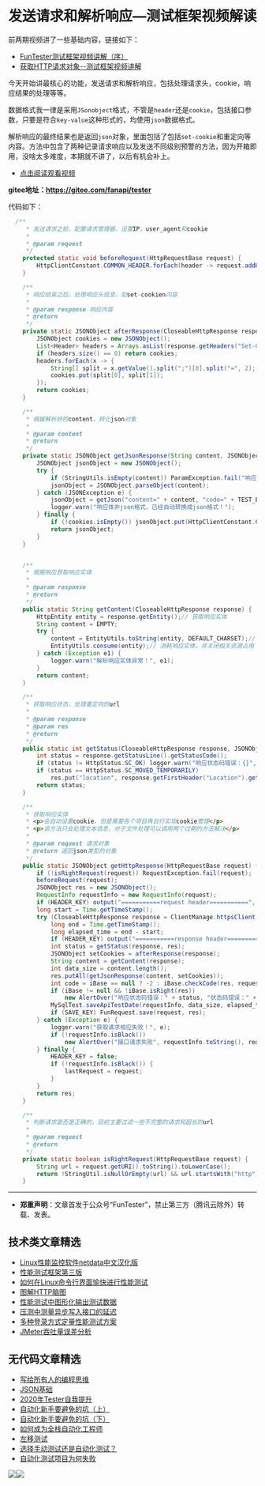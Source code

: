 # 发送请求和解析响应—测试框架视频解读

前两期视频讲了一些基础内容，链接如下：

- [FunTester测试框架视频讲解（序）](https://mp.weixin.qq.com/s/CJrHAAniDMyr5oDXYHpPcQ)
- [获取HTTP请求对象--测试框架视频讲解](https://mp.weixin.qq.com/s/hG89sGf96GcPb2hGnludsw)

今天开始讲最核心的功能，发送请求和解析响应，包括处理请求头，cookie，响应结果的处理等等。

数据格式我一律是采用`JSonobject`格式，不管是`header`还是`cookie`，包括接口参数，只要是符合`key-value`这种形式的，均使用`json`数据格式。

解析响应的最终结果也是返回`json`对象，里面包括了包括`set-cookie`和重定向等内容。方法中包含了两种记录请求响应以及发送不同级别预警的方法，因为开箱即用，没啥太多难度，本期就不讲了，以后有机会补上。

- [点击阅读观看视频](https://mp.weixin.qq.com/s/xUQ8o3YuZOChXZ2UGR1Kyw)

**gitee地址：https://gitee.com/fanapi/tester**

代码如下：

```Java
  /**
     * 发送请求之前，配置请求管理器，设置IP，user_agent和cookie
     *
     * @param request
     */
    protected static void beforeRequest(HttpRequestBase request) {
        HttpClientConstant.COMMON_HEADER.forEach(header -> request.addHeader(header));
    }

    /**
     * 响应结束之后，处理响应头信息，如set-cookien内容
     *
     * @param response 响应内容
     * @return
     */
    private static JSONObject afterResponse(CloseableHttpResponse response) {
        JSONObject cookies = new JSONObject();
        List<Header> headers = Arrays.asList(response.getHeaders("Set-Cookie"));
        if (headers.size() == 0) return cookies;
        headers.forEach(x -> {
            String[] split = x.getValue().split(";")[0].split("=", 2);
            cookies.put(split[0], split[1]);
        });
        return cookies;
    }

    /**
     * 根据解析好的content，转化json对象
     *
     * @param content
     * @return
     */
    private static JSONObject getJsonResponse(String content, JSONObject cookies) {
        JSONObject jsonObject = new JSONObject();
        try {
            if (StringUtils.isEmpty(content)) ParamException.fail("响应为空!");
            jsonObject = JSONObject.parseObject(content);
        } catch (JSONException e) {
            jsonObject = getJson("content=" + content, "code=" + TEST_ERROR_CODE);
            logger.warn("响应体非json格式，已经自动转换成json格式！");
        } finally {
            if (!cookies.isEmpty()) jsonObject.put(HttpClientConstant.COOKIE, cookies);
            return jsonObject;
        }
    }


    /**
     * 根据响应获取响应实体
     *
     * @param response
     * @return
     */
    public static String getContent(CloseableHttpResponse response) {
        HttpEntity entity = response.getEntity();// 获取响应实体
        String content = EMPTY;
        try {
            content = EntityUtils.toString(entity, DEFAULT_CHARSET);// 用string接收响应实体
            EntityUtils.consume(entity);// 消耗响应实体，并关闭相关资源占用
        } catch (Exception e1) {
            logger.warn("解析响应实体异常！", e1);
        }
        return content;
    }

    /**
     * 获取响应状态，处理重定向的url
     *
     * @param response
     * @param res
     * @return
     */
    public static int getStatus(CloseableHttpResponse response, JSONObject res) {
        int status = response.getStatusLine().getStatusCode();
        if (status != HttpStatus.SC_OK) logger.warn("响应状态码错误：{}", status);
        if (status == HttpStatus.SC_MOVED_TEMPORARILY)
            res.put("location", response.getFirstHeader("Location").getValue());
        return status;
    }

    /**
     * 获取响应实体
     * <p>会自动设置cookie，但是需要各个项目再自行实现cookie管理</p>
     * <p>该方法只会处理文本信息，对于文件处理可以调用两个过期的方法解决</p>
     *
     * @param request 请求对象
     * @return 返回json类型的对象
     */
    public static JSONObject getHttpResponse(HttpRequestBase request) {
        if (!isRightRequest(request)) RequestException.fail(request);
        beforeRequest(request);
        JSONObject res = new JSONObject();
        RequestInfo requestInfo = new RequestInfo(request);
        if (HEADER_KEY) output("===========request header===========", Arrays.asList(request.getAllHeaders()));
        long start = Time.getTimeStamp();
        try (CloseableHttpResponse response = ClientManage.httpsClient.execute(request)) {
            long end = Time.getTimeStamp();
            long elapsed_time = end - start;
            if (HEADER_KEY) output("===========response header===========", Arrays.asList(response.getAllHeaders()));
            int status = getStatus(response, res);
            JSONObject setCookies = afterResponse(response);
            String content = getContent(response);
            int data_size = content.length();
            res.putAll(getJsonResponse(content, setCookies));
            int code = iBase == null ? -2 : iBase.checkCode(res, requestInfo);
            if (iBase != null && !iBase.isRight(res))
                new AlertOver("响应状态码错误：" + status, "状态码错误：" + status, requestInfo.getUrl(), requestInfo).sendSystemMessage();
            MySqlTest.saveApiTestDate(requestInfo, data_size, elapsed_time, status, getMark(), code, LOCAL_IP, COMPUTER_USER_NAME);
            if (SAVE_KEY) FunRequest.save(request, res);
        } catch (Exception e) {
            logger.warn("获取请求相应失败！", e);
            if (!requestInfo.isBlack())
                new AlertOver("接口请求失败", requestInfo.toString(), requestInfo.getUrl(), requestInfo).sendSystemMessage();
        } finally {
            HEADER_KEY = false;
            if (!requestInfo.isBlack()) {
                lastRequest = request;
            }
        }
        return res;
    }

    /**
     * 判断请求是否是正确的，目前主要过滤一些不完整的请求和超长的url
     *
     * @param request
     * @return
     */
    private static boolean isRightRequest(HttpRequestBase request) {
        String url = request.getURI().toString().toLowerCase();
        return !StringUtil.isNullOrEmpty(url) && url.startsWith("http");
    }
```

---
* **郑重声明**：文章首发于公众号“FunTester”，禁止第三方（腾讯云除外）转载、发表。

## 技术类文章精选

- [Linux性能监控软件netdata中文汉化版](https://mp.weixin.qq.com/s/fdXtK-5WwKnxjLZdyg6-nA)
- [性能测试框架第三版](https://mp.weixin.qq.com/s/Mk3PoH7oJX7baFmbeLtl_w)
- [如何在Linux命令行界面愉快进行性能测试](https://mp.weixin.qq.com/s/fwGqBe1SpA2V0lPfAOd04Q)
- [图解HTTP脑图](https://mp.weixin.qq.com/s/100Vm8FVEuXs0x6rDGTipw)
- [性能测试中图形化输出测试数据](https://mp.weixin.qq.com/s/EMvpYIsszdwBJFPIxztTvA)
- [压测中测量异步写入接口的延迟](https://mp.weixin.qq.com/s/odvK1iYgg4eRVtOOPbq15w)
- [多种登录方式定量性能测试方案](https://mp.weixin.qq.com/s/WuZ2h2rr0rNBgEvQVioacA)
- [JMeter吞吐量误差分析](https://mp.weixin.qq.com/s/jHKmFNrLmjpihnoigNNCSg)

## 无代码文章精选

- [写给所有人的编程思维](https://mp.weixin.qq.com/s/Oj33UCnYfbUgzsBzEm2GPQ)
- [JSON基础](https://mp.weixin.qq.com/s/tnQmAFfFbRloYp8J9TYurw)
- [2020年Tester自我提升](https://mp.weixin.qq.com/s/vuhUp85_6Sbg6ReAN3TTSQ)
- [自动化新手要避免的坑（上）](https://mp.weixin.qq.com/s/MjcX40heTRhEgCFhInoqYQ)
- [自动化新手要避免的坑（下）](https://mp.weixin.qq.com/s/azDUo1IO5JgkJIS9n1CMRg)
- [如何成为全栈自动化工程师](https://mp.weixin.qq.com/s/j2rQ3COFhg939KLrgKr_bg)
- [左移测试](https://mp.weixin.qq.com/s/8zXkWV4ils17hUqlXIpXSw)
- [选择手动测试还是自动化测试？](https://mp.weixin.qq.com/s/4haRrfSIp5Plgm_GN98lRA)
- [自动化测试项目为何失败](https://mp.weixin.qq.com/s/KFJXuLjjs1hii47C1BH8PA)

![](https://mmbiz.qpic.cn/mmbiz_jpg/13eN86FKXzBiaBZzt2rchWvBn0pztDTcYwUrHyWvCCIxiaHORQ1xe1vID42zWVicABw6dHibFChrlbFqVR5vO96eVQ/640?wx_fmt=jpeg&tp=webp&wxfrom=5&wx_lazy=1&wx_co=1)![](https://mmbiz.qpic.cn/mmbiz_gif/13eN86FKXzCPsneTRDBzskVY9GpIhbl6e3JpwysPqAbM7Z80J1EZrIYpTO7YSD40Cp9hOicibdV3GIbVTcEapgqA/640?wx_fmt=gif&tp=webp&wxfrom=5&wx_lazy=1&wx_co=1)